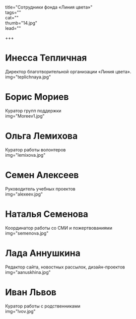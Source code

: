 title="Сотрудники фонда «Линия цвета»"      
tags=""    
cat=""     
thumb="14.jpg"     
lead=""  

+++

# Инесса Тепличная
Директор благотворительной организации «Линия цвета».
img="teplichnaya.jpg" 
# Борис Мориев  
Куратор групп поддержки  
img="Moreev1.jpg"  
# Ольга Лемихова  
Куратор работы волонтеров  
img="lemixova.jpg"   
# Семен Алексеев  
Руководитель учебных проектов  
img="alexeev.jpg"    
# Наталья Семенова  
Координатор работы со СМИ и пожертвованиями  
img="semenova.jpg"  
# Лада Аннушкина  
Редактор сайта, новостных рассылок, дизайн-проектов  
img="aanuskhina.jpg" 
# Иван Львов  
Куратор работы с родственниками  
img="lvov.jpg"  
